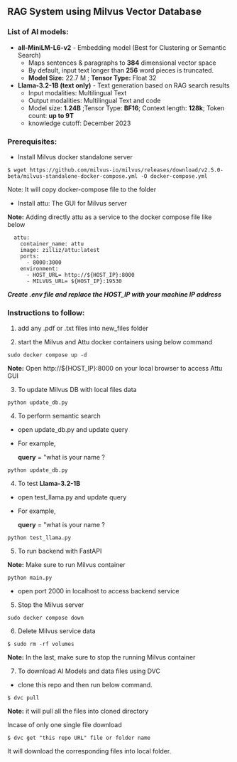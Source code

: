## RAG System using Milvus Vector Database

### List of AI models:
* **all-MiniLM-L6-v2** - Embedding model (Best for Clustering or Semantic Search)
  * Maps sentences & paragraphs to **384** dimensional vector space
  * By default, input text longer than **256** word pieces is truncated. 
  * **Model Size:** 22.7 M ; **Tensor Type:** Float 32
* **Llama-3.2-1B (text only)** - Text generation based on RAG search results
  * Input modalities: Multilingual Text
  * Output modalities: Multilingual Text and code
  * Model size: **1.24B** ;Tensor Type: **BF16**; Context length: **128k**; Token count: **up to 9T**
  * knowledge cutoff: December 2023 

### Prerequisites:

* Install Milvus docker standalone server 

```
$ wget https://github.com/milvus-io/milvus/releases/download/v2.5.0-beta/milvus-standalone-docker-compose.yml -O docker-compose.yml
```

Note: It will copy docker-compose file to the folder

* Install attu: The GUI for Milvus server

**Note:** Adding directly attu as a service to the docker compose file like below

```
  attu:
    container_name: attu
    image: zilliz/attu:latest
    ports:
      - 8000:3000
    environment:
      - HOST_URL= http://${HOST_IP}:8000
      - MILVUS_URL= ${HOST_IP}:19530
  ````

***Create .env file and replace the HOST_IP with your machine IP address***

### Instructions to follow:

1. add any .pdf or .txt files into new_files folder

2. start the Milvus and Attu docker containers using below command

```
sudo docker compose up -d
```
**Note:** Open http://${HOST_IP}:8000 on your local browser to access Attu GUI

3. To update Milvus DB with local files data

```
python update_db.py
```

4. To perform semantic search

* open update_db.py and update query

* For example,

  **query** = "what is your name ?

```
python update_db.py
``` 

4. To test **Llama-3.2-1B**

* open test_llama.py and update query

* For example,

  **query** = "what is your name ?

```
python test_llama.py
```

5. To run backend with FastAPI

**Note:** Make sure to run Milvus container

```
python main.py
```
* open port 2000 in localhost to access backend service


5. Stop the Milvus server

```
sudo docker compose down
```

6. Delete Milvus service data

```
$ sudo rm -rf volumes
```

**Note:** In the last, make sure to stop the running Milvus container

7. To download AI Models and data files using DVC

* clone this repo and then run below command.

```
$ dvc pull 
```
**Note:** it will pull all the files into cloned directory

Incase of only one single file download 

```
$ dvc get "this repo URL" file or folder name 
```
It will download the corresponding files into local folder.
